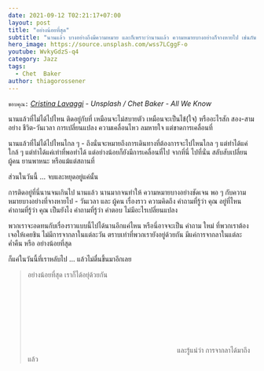 ```yaml
---
date: 2021-09-12 T02:21:17+07:00
layout: post
title: "อย่างน้อยที่สุด"
subtitle: "นานแล้ว บางอย่างถึงมีความหมาย และก็เพราะว่านานแล้ว ความหมายบางอย่างก็จางหายไป เช่นกัน"
hero_image: https://source.unsplash.com/wss7LCggF-o
youtube: WvkyGdzS-q4
category: Jazz
tags:
  - Chet  Baker
author: thiagorossener
---
```

`ขอบคุณ:` *[Cristina Lavaggi](https://unsplash.com/@cristinalavaggi) - Unsplash / Chet Baker - All We Know*

นานแล้วที่ไม่ได้ไปไหน ติดอยู่กับที่ เหมือนจะไม่สบายตัว เหมือนจะเป็นไข้(ใจ) หรืออะไรสัก สอง-สามอย่าง ชีวิต-วันเวลา การเปลี่ยนแปลง ความเคลื่อนไหว ลมหายใจ แต่ขาดการเคลื่อนที่

นานแล้วที่ไม่ได้ไปไหนไกล ๆ - ถึงนั่นจะหมายถึงการเดินทางที่ต้องการจะไปไหนไกล ๆ แต่ทำได้แค่ใกล้ ๆ แต่ทำได้แค่เท่าที่พอทำได้ แต่อย่างน้อยก็ยังมีการเคลื่อนที่ไป จากที่นี่ ไปที่นั่น สลับสับเปลี่ยน ผู้คน ยานพาหนะ หรือแม้แต่สถานที่

ส่วนในวันนี้ ... จบและหยุดอยู่แค่นั้น

การติดอยู่ที่นี่นานจนเกินไป นานแล้ว นานมากจนทำให้ ความหมายบางอย่างชัดเจน พอ ๆ กับความหมายบางอย่างที่จางหายไป - วันเวลา และ ผู้คน เรื่องราว ความคิดถึง คำถามที่รู้ว่า คุณ อยู่ที่ไหน คำถามที่รู้ว่า คุณ เป็นยังไง คำถามที่รู้ว่า คำตอบ ไม่มีอะไรเปลี่ยนแปลง

พวกเราจะอดทนกับเรื่องราวแบบนี้ไปได้นานอีกแค่ไหน หรือนี่อาจจะเป็น คำถาม ใหม่ ที่พวกเราต้องเจอให้เคยชิน ไม่มีการจากลาในแต่ละวัน ตราบเท่าที่พวกเรายังอยู่ด้วยกัน มีแค่การจากลาในแต่ละค่ำคืน หรือ อย่างน้อยที่สุด

ก็แค่ในวันนี้ที่เราหลับไป ... แล้วไม่ตื่นขึ้นมาอีกเลย

> อย่างน้อยที่สุด เราก็ได้อยุ่ด้วยกัน <svg class="love"><use xlink:href="#icon-heart"></use></svg> และรู้แน่ว่า การจากลาได้มาถึงแล้ว
